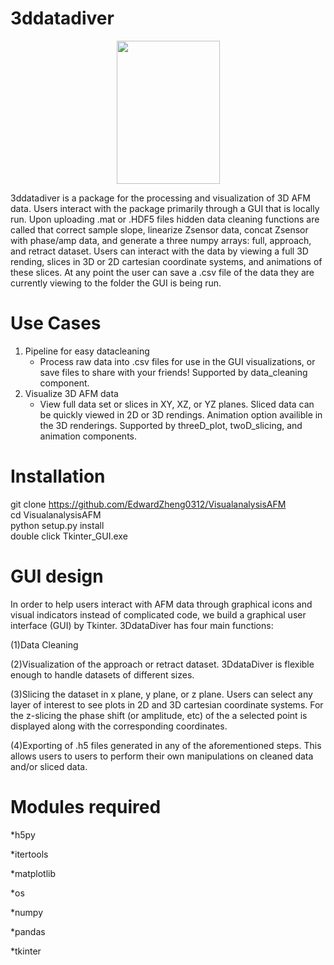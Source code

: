 # 3ddatadiver
<p align="center">
<img src="https://raw.githubusercontent.com/EdwardZheng0312/VisualanalysisAFM/master/doc/deep-diver.png" width="165" height="229">
</p>
3ddatadiver is a package for the processing and visualization of 3D AFM data.  Users interact with the package primarily through
a GUI that is locally run.  Upon uploading .mat or .HDF5 files hidden data cleaning functions are called that correct sample slope,
linearize Zsensor data, concat Zsensor with phase/amp data, and generate a three numpy arrays: full, approach, and retract dataset.
Users can interact with the data by viewing a full 3D rending, slices in 3D or 2D cartesian coordinate systems, and animations of
these slices.  At any point the user can save a .csv file of the data they are currently viewing to the folder the GUI is being
run.

# Use Cases
1. Pipeline for easy datacleaning
	* Process raw data into .csv files for use in the GUI visualizations, or save files to share with your friends!  Supported
	by data_cleaning component.
2. Visualize 3D AFM data
	* View full data set or slices in XY, XZ, or YZ planes.  Sliced data can be quickly viewed in 2D or 3D rendings.  Animation
	option availible in the 3D renderings. Supported by threeD_plot, twoD_slicing, and  animation components.   
# Installation
git clone https://github.com/EdwardZheng0312/VisualanalysisAFM  <br />
cd VisualanalysisAFM <br /> 
python setup.py install <br />
double click Tkinter_GUI.exe

# GUI design
In  order to help users interact with AFM data  through graphical icons and visual indicators instead of complicated code, we build a graphical user interface (GUI) by Tkinter.
3DdataDiver has four main functions:

(1)Data Cleaning 

(2)Visualization of the approach or retract dataset.  3DdataDiver is flexible enough to handle datasets of different sizes. 

(3)Slicing the dataset in x plane, y plane, or z plane.  Users can select any layer of interest to see plots in 2D and 3D  cartesian coordinate systems. For the z-slicing the phase shift (or amplitude, etc) of the a selected point is displayed along with the corresponding coordinates.

(4)Exporting of .h5 files generated in any of the aforementioned steps.  This allows users to users to perform their own manipulations on cleaned data and/or sliced data.

# Modules required
*h5py

*itertools

*matplotlib

*os

*numpy

*pandas

*tkinter
